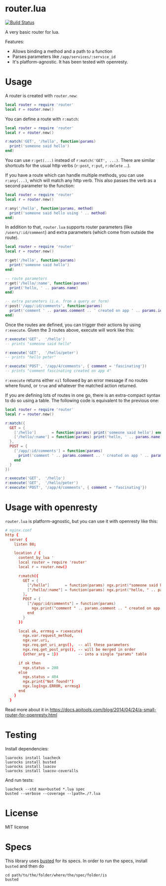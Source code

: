 router.lua
==========

[![Build Status](https://travis-ci.org/APItools/router.lua.svg)](https://travis-ci.org/APItools/router.lua)

A very basic router for lua.

Features:

* Allows binding a method and a path to a function
* Parses parameters like `/app/services/:service_id`
* It's platform-agnostic. It has been tested with openresty.

Usage
=====

A router is created with `router.new`:
``` lua
local router = require 'router'
local r = router.new()
```

You can define a route with `r:match`:

``` lua
local router = require 'router'
local r = router.new()

r:match('GET', '/hello', function(params)
  print('someone said hello')
end)
```

You can use `r:get(...)` instead of `r:match('GET', ...)`. There are similar shortcuts for the usual http verbs (`r:post`, `r:put`, `r:delete` ...).

If you have a route which can handle multiple methods, you can use `r:any(...)`, which will match any http verb. This also passes the verb as a second parameter to the function:

``` lua
local router = require 'router'
local r = router.new()

r:any('/hello', function(params, method)
  print('someone said hello using ' .. method)
end)
```

In addition to that, `router.lua` supports router parameters (like `/users/:id/comment`) and extra parameters (which come from outside the route).

``` lua
local router = require 'router'
local r = router.new()

r:get('/hello', function(params)
  print('someone said hello')
end)

-- route parameters
r:get('/hello/:name', function(params)
  print('hello, ' .. params.name)
end)

-- extra parameters (i.e. from a query or form)
r:post('/app/:id/comments', function(params)
  print('comment ' .. params.comment .. ' created on app ' .. params.id)
end)
```

Once the routes are defined, you can trigger their actions by using `r:execute`.
Given the 3 routes above, execute will work like this:

``` lua
r:execute('GET',  '/hello')
-- prints "someone said hello"

r:execute('GET',  '/hello/peter')
-- prints "hello peter"

r:execute('POST', '/app/4/comments', { comment = 'fascinating'})
-- prints "comment fascinating created on app 4"
```

`r:execute` returns either `nil` followed by an error message if no routes where found, or `true` and
whatever the matched action returned.

If you are defining lots of routes in one go, there is an extra-compact syntax to do so using a table.
The following code is equivalent to the previous one:

``` lua
local router = require 'router'
local r = router.new()

r:match({
  GET = {
    ['/hello']       = function(params) print('someone said hello') end,
    ['/hello/:name'] = function(params) print('hello, ' .. params.name) end
  },
  POST = {
    ['/app/:id/comments'] = function(params)
      print('comment ' .. params.comment .. ' created on app ' .. params.id)
    end
  }
})

r:execute('GET',  '/hello')
r:execute('GET',  '/hello/peter')
r:execute('POST', '/app/4/comments', { comment = 'fascinating'})
```

Usage with openresty
====================

`router.lua` is platform-agnostic, but you can use it with openresty like this:

``` conf
# nginx.conf
http {
  server {
    listen 80;

    location / {
      content_by_lua '
      local router = require 'router'
      local r = router.new()

      r:match({
        GET = {
          ["/hello"]       = function(params) ngx.print("someone said hello") end,
          ["/hello/:name"] = function(params) ngx.print("hello, " .. params.name) end
        },
        POST = {
          ["/app/:id/comments"] = function(params)
            ngx.print("comment " .. params.comment .. " created on app " .. params.id)
          end
        }
      })

      local ok, errmsg = r:execute(
        ngx.var.request_method,
        ngx.var.uri,
        ngx.req.get_uri_args(),  -- all these parameters
        ngx.req.get_post_args(), -- will be merged in order
        {other_arg = 1})         -- into a single "params" table

      if ok then
        ngx.status = 200
      else
        ngx.status = 404
        ngx.print("Not found!")
        ngx.log(ngx.ERROR, errmsg)
      end
    }
  }
```

Read more about it in https://docs.apitools.com/blog/2014/04/24/a-small-router-for-openresty.html

Testing
=======

Install dependencies:

```shell
luarocks install luacheck
luarocks install busted
luarocks install luacov
luarocks install luacov-coveralls
```

And run tests:

```shell
luacheck --std max+busted *.lua spec
busted --verbose --coverage --lpath=./?.lua
```

License
=======

MIT license

Specs
=====

This library uses [busted](http://olivinelabs.com/busted) for its specs. In order to run the specs, install `busted` and then do

    cd path/to/the/folder/where/the/spec/folder/is
    busted
